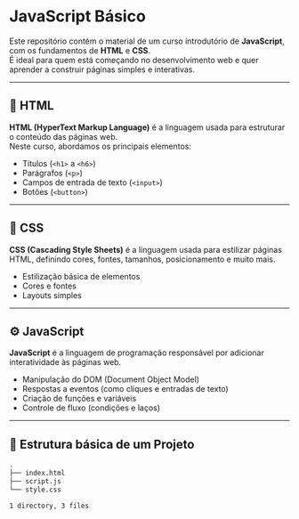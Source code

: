 # JavaScript Básico

Este repositório contém o material de um curso introdutório de **JavaScript**, com os fundamentos de **HTML** e **CSS**.  
É ideal para quem está começando no desenvolvimento web e quer aprender a construir páginas simples e interativas.

---

## 📄 HTML

**HTML (HyperText Markup Language)** é a linguagem usada para estruturar o conteúdo das páginas web.  
Neste curso, abordamos os principais elementos:

- Títulos (`<h1>` a `<h6>`)
- Parágrafos (`<p>`)
- Campos de entrada de texto (`<input>`)
- Botões (`<button>`)

---

## 🎨 CSS

**CSS (Cascading Style Sheets)** é a linguagem usada para estilizar páginas HTML, definindo cores, fontes, tamanhos, posicionamento e muito mais.

- Estilização básica de elementos
- Cores e fontes
- Layouts simples

---

## ⚙️ JavaScript

**JavaScript** é a linguagem de programação responsável por adicionar interatividade às páginas web.

- Manipulação do DOM (Document Object Model)
- Respostas a eventos (como cliques e entradas de texto)
- Criação de funções e variáveis
- Controle de fluxo (condições e laços)

---

## 📁 Estrutura básica de um Projeto
```bash
.
├── index.html
├── script.js
└── style.css

1 directory, 3 files
```